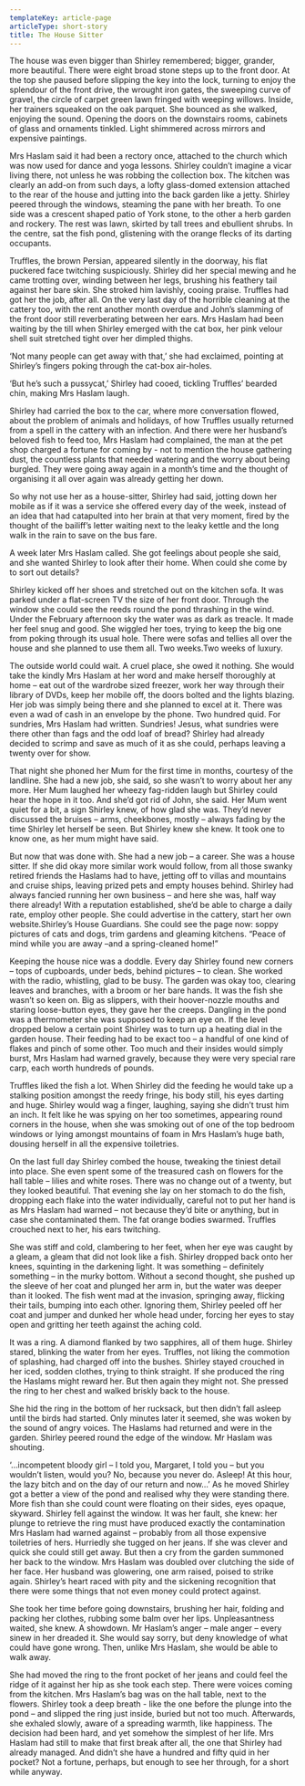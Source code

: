 ```yaml
---
templateKey: article-page
articleType: short-story
title: The House Sitter
---
```


The house was even bigger than Shirley remembered; bigger, grander, more beautiful. There were eight broad stone steps up to the front door. At the top she paused before slipping the key into the lock, turning to enjoy the splendour of the front drive, the wrought iron gates, the sweeping curve of gravel, the circle of carpet green lawn fringed with weeping willows. Inside, her trainers squeaked on the oak parquet. She bounced as she walked, enjoying the sound. Opening the doors on the downstairs rooms, cabinets of glass and ornaments tinkled. Light shimmered across mirrors and expensive paintings.

Mrs Haslam said it had been a rectory once, attached to the church which was now used for dance and yoga lessons. Shirley couldn’t imagine a vicar living there, not unless he was robbing the collection box. The kitchen was clearly an add-on from such days, a lofty glass-domed extension attached to the rear of the house and jutting into the back garden like a jetty. Shirley peered through the windows, steaming the pane with her breath. To one side was a crescent shaped patio of York stone, to the other a herb garden and rockery. The rest was lawn, skirted by tall trees and ebullient shrubs. In the centre, sat the fish pond, glistening with the orange flecks of its darting occupants.

Truffles, the brown Persian, appeared silently in the doorway, his flat puckered face twitching suspiciously. Shirley did her special mewing and he came trotting over, winding between her legs, brushing his feathery tail against her bare skin. She stroked him lavishly, cooing praise. Truffles had got her the job, after all. On the very last day of the horrible cleaning at the cattery too, with the rent another month overdue and John’s slamming of the front door still reverberating between her ears. Mrs Haslam had been waiting by the till when Shirley emerged with the cat box, her pink velour shell suit stretched tight over her dimpled thighs.

‘Not many people can get away with that,’ she had exclaimed, pointing at Shirley’s fingers poking through the cat-box air-holes.

‘But he’s such a pussycat,’ Shirley had cooed, tickling Truffles’ bearded chin, making Mrs Haslam laugh.

Shirley had carried the box to the car, where more conversation flowed, about the problem of animals and holidays, of how Truffles usually returned from a spell in the cattery with an infection. And there were her husband’s beloved fish to feed too, Mrs Haslam had complained, the man at the pet shop charged a fortune for coming by - not to mention the house gathering dust, the countless plants that needed watering and the worry about being burgled. They were going away again in a month’s time and the thought of organising it all over again was already getting her down.

So why not use her as a house-sitter, Shirley had said, jotting down her mobile as if it was a service she offered every day of the week, instead of an idea that had catapulted into her brain at that very moment, fired by the thought of the bailiff’s letter waiting next to the leaky kettle and the long walk in the rain to save on the bus fare.

A week later Mrs Haslam called. She got feelings about people she said, and she wanted Shirley to look after their home. When could she come by to sort out details?

Shirley kicked off her shoes and stretched out on the kitchen sofa. It was parked under a flat-screen TV the size of her front door. Through the window she could see the reeds round the pond thrashing in the wind. Under the February afternoon sky the water was as dark as treacle. It made her feel snug and good. She wiggled her toes, trying to keep the big one from poking through its usual hole. There were sofas and tellies all over the house and she planned to use them all. Two weeks.Two weeks of luxury.

The outside world could wait. A cruel place, she owed it nothing. She would take the kindly Mrs Haslam at her word and make herself thoroughly at home – eat out of the wardrobe sized freezer, work her way through their library of DVDs, keep her mobile off, the doors bolted and the lights blazing. Her job was simply being there and she planned to excel at it. There was even a wad of cash in an envelope by the phone. Two hundred quid. For sundries, Mrs Haslam had written. Sundries! Jesus, what sundries were there other than fags and the odd loaf of bread? Shirley had already decided to scrimp and save as much of it as she could, perhaps leaving a twenty over for show.

That night she phoned her Mum for the first time in months, courtesy of the landline. She had a new job, she said, so she wasn’t to worry about her any more. Her Mum laughed her wheezy fag-ridden laugh but Shirley could hear the hope in it too. And she’d got rid of John, she said. Her Mum went quiet for a bit, a sign Shirley knew, of how glad she was. They’d never discussed the bruises – arms, cheekbones, mostly – always fading by the time Shirley let herself be seen. But Shirley knew she knew. It took one to know one, as her mum might have said.

But now that was done with. She had a new job – a career. She was a house sitter. If she did okay more similar work would follow, from all those swanky retired friends the Haslams had to have, jetting off to villas and mountains and cruise ships, leaving prized pets and empty houses behind. Shirley had always fancied running her own business – and here she was, half way there already! With a reputation established, she’d be able to charge a daily rate, employ other people. She could advertise in the cattery, start her own website.Shirley’s House Guardians. She could see the page now: soppy pictures of cats and dogs, trim gardens and gleaming kitchens. “Peace of mind while you are away –and a spring-cleaned home!”

Keeping the house nice was a doddle. Every day Shirley found new corners – tops of cupboards, under beds, behind pictures – to clean. She worked with the radio, whistling, glad to be busy. The garden was okay too, clearing leaves and branches, with a broom or her bare hands. It was the fish she wasn’t so keen on. Big as slippers, with their hoover-nozzle mouths and staring loose-button eyes, they gave her the creeps. Dangling in the pond was a thermometer she was supposed to keep an eye on. If the level dropped below a certain point Shirley was to turn up a heating dial in the garden house. Their feeding had to be exact too – a handful of one kind of flakes and pinch of some other. Too much and their insides would simply burst, Mrs Haslam had warned gravely, because they were very special rare carp, each worth hundreds of pounds.

Truffles liked the fish a lot. When Shirley did the feeding he would take up a stalking position amongst the reedy fringe, his body still, his eyes darting and huge. Shirley would wag a finger, laughing, saying she didn’t trust him an inch. It felt like he was spying on her too sometimes, appearing round corners in the house, when she was smoking out of one of the top bedroom windows or lying amongst mountains of foam in Mrs Haslam’s huge bath, dousing herself in all the expensive toiletries.

On the last full day Shirley combed the house, tweaking the tiniest detail into place. She even spent some of the treasured cash on flowers for the hall table – lilies and white roses. There was no change out of a twenty, but they looked beautiful. That evening she lay on her stomach to do the fish, dropping each flake into the water individually, careful not to put her hand is as Mrs Haslam had warned – not because they’d bite or anything, but in case she contaminated them. The fat orange bodies swarmed. Truffles crouched next to her, his ears twitching.

She was stiff and cold, clambering to her feet, when her eye was caught by a gleam, a gleam that did not look like a fish. Shirley dropped back onto her knees, squinting in the darkening light. It was something – definitely something – in the murky bottom. Without a second thought, she pushed up the sleeve of her coat and plunged her arm in, but the water was deeper than it looked. The fish went mad at the invasion, springing away, flicking their tails, bumping into each other. Ignoring them, Shirley peeled off her coat and jumper and dunked her whole head under, forcing her eyes to stay open and gritting her teeth against the aching cold.

It was a ring. A diamond flanked by two sapphires, all of them huge. Shirley stared, blinking the water from her eyes. Truffles, not liking the commotion of splashing, had charged off into the bushes. Shirley stayed crouched in her iced, sodden clothes, trying to think straight. If she produced the ring the Haslams might reward her. But then again they might not. She pressed the ring to her chest and walked briskly back to the house.

She hid the ring in the bottom of her rucksack, but then didn’t fall asleep until the birds had started. Only minutes later it seemed, she was woken by the sound of angry voices. The Haslams had returned and were in the garden. Shirley peered round the edge of the window. Mr Haslam was shouting.

‘…incompetent bloody girl – I told you, Margaret, I told you – but you wouldn’t listen, would you? No, because you never do. Asleep! At this hour, the lazy bitch and on the day of our return and now…’ As he moved Shirley got a better a view of the pond and realised why they were standing there. More fish than she could count were floating on their sides, eyes opaque, skyward. Shirley fell against the window. It was her fault, she knew: her plunge to retrieve the ring must have produced exactly the contamination Mrs Haslam had warned against – probably from all those expensive toiletries of hers. Hurriedly she tugged on her jeans. If she was clever and quick she could still get away. But then a cry from the garden summoned her back to the window. Mrs Haslam was doubled over clutching the side of her face. Her husband was glowering, one arm raised, poised to strike again. Shirley’s heart raced with pity and the sickening recognition that there were some things that not even money could protect against.

She took her time before going downstairs, brushing her hair, folding and packing her clothes, rubbing some balm over her lips. Unpleasantness waited, she knew. A showdown. Mr Haslam’s anger – male anger – every sinew in her dreaded it. She would say sorry, but deny knowledge of what could have gone wrong. Then, unlike Mrs Haslam, she would be able to walk away.

She had moved the ring to the front pocket of her jeans and could feel the ridge of it against her hip as she took each step. There were voices coming from the kitchen. Mrs Haslam’s bag was on the hall table, next to the flowers. Shirley took a deep breath - like the one before the plunge into the pond – and slipped the ring just inside, buried but not too much. Afterwards, she exhaled slowly, aware of a spreading warmth, like happiness. The decision had been hard, and yet somehow the simplest of her life. Mrs Haslam had still to make that first break after all, the one that Shirley had already managed. And didn’t she have a hundred and fifty quid in her pocket? Not a fortune, perhaps, but enough to see her through, for a short while anyway.
